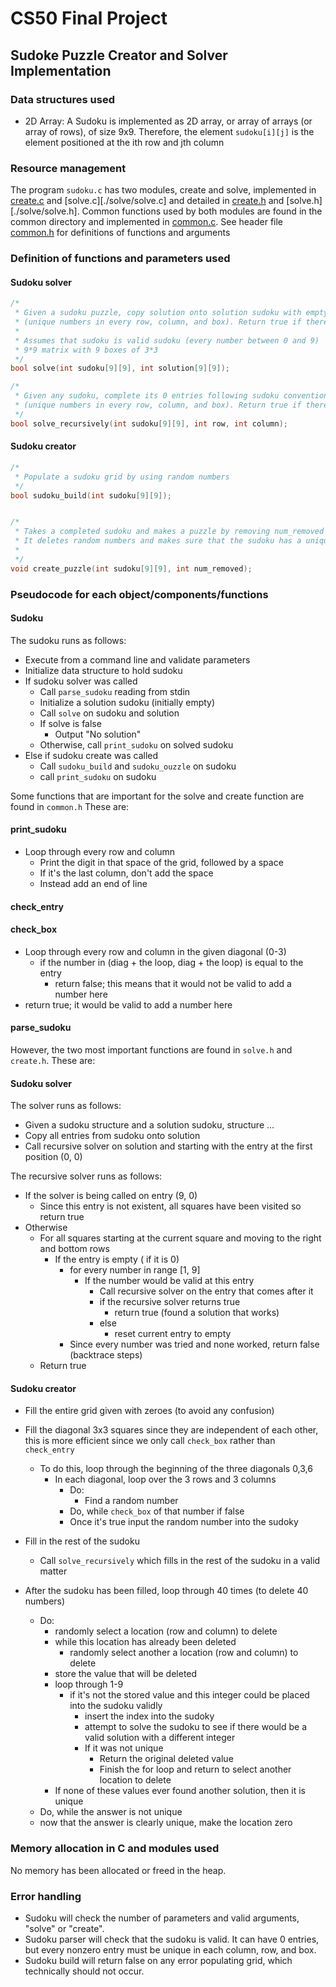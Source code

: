 # CS50 Final Project
## Sudoke Puzzle Creator and Solver Implementation

### Data structures used

* 2D Array: A Sudoku is implemented as 2D array, or array of arrays (or array of rows), of size 9x9. Therefore, the element `sudoku[i][j]` is the element positioned at the ith row and jth column

### Resource management

The program `sudoku.c` has two modules, create and solve, implemented in [create.c](./create/create.c) and [solve.c][./solve/solve.c] and detailed in [create.h](./create/create.h) and [solve.h][./solve/solve.h]. Common functions used by both modules are found in the common directory and implemented in [common.c](./common/common.c). See header file [common.h](./common/common.h) for definitions of functions and arguments

### Definition of functions and parameters used 

#### Sudoku solver
```c
/* 
 * Given a sudoku puzzle, copy solution onto solution sudoku with empty entries, following conventions 
 * (unique numbers in every row, column, and box). Return true if there is a solution, false otherwise
 * 
 * Assumes that sudoku is valid sudoku (every number between 0 and 9)
 * 9*9 matrix with 9 boxes of 3*3
 */
bool solve(int sudoku[9][9], int solution[9][9]);

/* 
 * Given any sudoku, complete its 0 entries following sudoku conventions
 * (unique numbers in every row, column, and box). Return true if there is a solution, false otherwise)
 */
bool solve_recursively(int sudoku[9][9], int row, int column);
```

#### Sudoku creator
```c
/*
 * Populate a sudoku grid by using random numbers
 */
bool sudoku_build(int sudoku[9][9]);


/* 
 * Takes a completed sudoku and makes a puzzle by removing num_removed numbers
 * It deletes random numbers and makes sure that the sudoku has a unique solution
 * 
 */
void create_puzzle(int sudoku[9][9], int num_removed);

```

### Pseudocode for each object/components/functions

#### Sudoku
The sudoku runs as follows:
- Execute from a command line and validate parameters
- Initialize data structure to hold sudoku
- If sudoku solver was called
    - Call `parse_sudoku` reading from stdin
    - Initialize a solution sudoku (initially empty)
    - Call `solve` on sudoku and solution
    - If solve is false
        - Output "No solution"
    - Otherwise, call `print_sudoku` on solved sudoku
- Else if sudoku create was called
    - Call `sudoku_build` and `sudoku_ouzzle` on sudoku
    - call `print_sudoku` on sudoku

Some functions that are important for the solve and create function are found in `common.h` These are:

#### print_sudoku
- Loop through every row and column
    - Print the digit in that space of the grid, followed by a space
    - If it's the last column, don't add the space
    - Instead add an end of line

#### check_entry

#### check_box
- Loop through every row and column in the given diagonal (0-3)
    - if the number in (diag + the loop, diag + the loop) is equal to the entry
        - return false; this means that it would not be valid to add a number here
- return true; it would be valid to add a number here

#### parse_sudoku

However, the two most important functions are found in `solve.h` and `create.h`. These are:

#### Sudoku solver
The solver runs as follows:
- Given a sudoku structure and a solution sudoku, structure ...
- Copy all entries from sudoku onto solution
- Call recursive solver on solution and starting with the entry at the first position (0, 0)

The recursive solver runs as follows:
- If the solver is being called on entry (9, 0)
    - Since this entry is not existent, all squares have been visited so return true
- Otherwise
    - For all squares starting at the current square and moving to the right and bottom rows
        - If the entry is empty ( if it is 0)
            - for every number in range [1, 9]
                - If the number would be valid at this entry
                    - Call recursive solver on the entry that comes after it
                    - if the recursive solver returns true
                        - return true (found a solution that works)
                    - else
                        - reset current entry to empty
            - Since every number was tried and none worked, return false (backtrace steps)
    - Return true


#### Sudoku creator
- Fill the entire grid given with zeroes (to avoid any confusion)
- Fill the diagonal 3x3 squares since they are independent of each other, this is more efficient since we only call `check_box` rather than `check_entry`
    - To do this, loop through the beginning of the three diagonals 0,3,6
        - In each diagonal, loop over the 3 rows and 3 columns
            - Do:
                - Find a random number 
            - Do, while `check_box` of that number if false
            - Once it's true input the random number into the sudoky
- Fill in the rest of the sudoku
    - Call `solve_recursively` which fills in the rest of the sudoku in a valid matter 

- After the sudoku has been filled, loop through 40 times (to delete 40 numbers)
    - Do:
        - randomly select a location (row and column) to delete
        - while this location has already been deleted
            - randomly select another a location (row and column) to delete
        - store the value that will be deleted
        - loop through 1-9 
            - if it's not the stored value and this integer could be placed into the sudoku validly
                - insert the index into the sudoky
                - attempt to solve the sudoku to see if there would be a valid solution with a different integer
                - If it was not unique
                    - Return the original deleted value
                    - Finish the for loop and return to select another location to delete
        - If none of these values ever found another solution, then it is unique
    - Do, while the answer is not unique
    - now that the answer is clearly unique, make the location zero
       
### Memory allocation in C and modules used
No memory has been allocated or freed in the heap.

### Error handling

- Sudoku will check the number of parameters and valid arguments, "solve" or "create".
- Sudoku parser will check that the sudoku is valid. It can have 0 entries, but every nonzero entry must be unique in each column, row, and box.
- Sudoku build will return false on any error populating grid, which technically should not occur.
